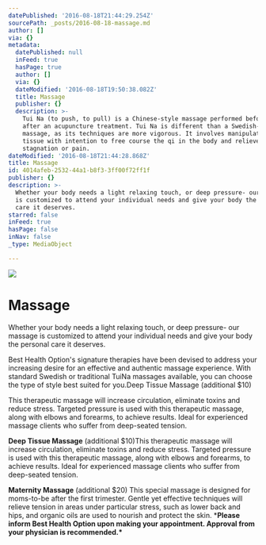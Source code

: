 ```yaml
---
datePublished: '2016-08-18T21:44:29.254Z'
sourcePath: _posts/2016-08-18-massage.md
author: []
via: {}
metadata:
  datePublished: null
  inFeed: true
  hasPage: true
  author: []
  via: {}
  dateModified: '2016-08-18T19:50:38.082Z'
  title: Massage
  publisher: {}
  description: >-
    Tui Na (to push, to pull) is a Chinese-style massage performed before or
    after an acupuncture treatment. Tui Na is different than a Swedish-style
    massage, as its techniques are more vigorous. It involves manipulating the
    tissue with intention to free course the qi in the body and relieve
    stagnation or pain.
dateModified: '2016-08-18T21:44:28.868Z'
title: Massage
id: 4014afeb-2532-44a1-b8f3-3ff00f72ff1f
publisher: {}
description: >-
  Whether your body needs a light relaxing touch, or deep pressure- our massage
  is customized to attend your individual needs and give your body the personal
  care it deserves.
starred: false
inFeed: true
hasPage: false
inNav: false
_type: MediaObject

---
```

![](https://the-grid-user-content.s3-us-west-2.amazonaws.com/84341bbb-1b74-49ec-9243-763fe3f9273f.jpg)

# Massage

Whether your body needs a light relaxing touch, or deep pressure- our massage is customized to attend your individual needs and give your body the personal care it deserves.

Best Health Option's signature therapies have been devised to address your increasing desire for an effective and authentic massage experience. With standard Swedish or traditional TuiNa massages available, you can choose the type of style best suited for you.Deep Tissue Massage (additional $10)

This therapeutic massage will increase circulation, eliminate toxins and reduce stress. Targeted pressure is used with this therapeutic massage, along with elbows and forearms, to achieve results. Ideal for experienced massage clients who suffer from deep-seated tension. 

**Deep Tissue Massage** (additional $10)This therapeutic massage will increase circulation, eliminate toxins and reduce stress. Targeted pressure is used with this therapeutic massage, along with elbows and forearms, to achieve results. Ideal for experienced massage clients who suffer from deep-seated tension. 

**Maternity Massage** (additional $20) This special massage is designed for moms-to-be after the first trimester. Gentle yet effective techniques will relieve tension in areas under particular stress, such as lower back and hips, and organic oils are used to nourish and protect the skin. \***Please inform Best Health Option upon making your appointment. Approval from your physician is recommended.\***